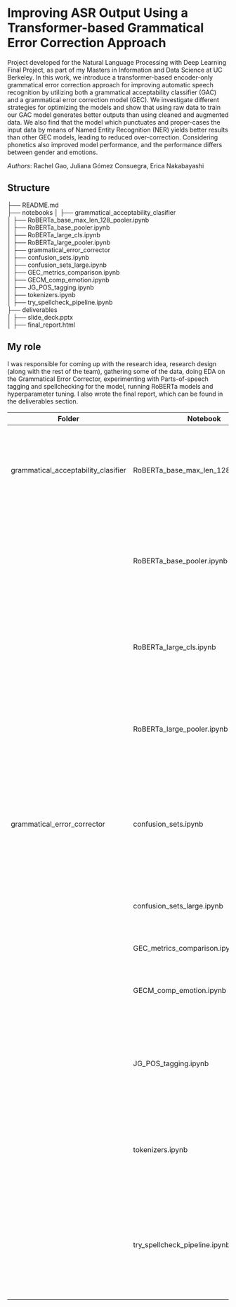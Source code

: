 # Improving ASR Output Using a Transformer-based Grammatical Error Correction Approach

Project developed for the Natural Language Processing with Deep Learning Final Project, as part of my Masters in Information and Data Science at UC Berkeley. In this work, we introduce a transformer-based encoder-only grammatical error correction approach for improving automatic speech recognition by utilizing both a grammatical acceptability classifier (GAC) and a grammatical error correction model (GEC). We investigate different strategies for optimizing the models and show that using raw data to train our GAC model generates better outputs than using cleaned and augmented data. We also find that the model which punctuates and proper-cases the input data by means of Named Entity Recognition (NER) yields better results than other GEC models, leading to reduced over-correction. Considering phonetics also improved model performance, and the performance differs between gender and emotions. 


*Authors*: Rachel Gao, Juliana Gómez Consuegra, Erica Nakabayashi  


## Structure


├── README.md         
├── notebooks
│   ├── grammatical_acceptability_clasifier       
│   		├── RoBERTa_base_max_len_128_pooler.ipynb    
│   		├── RoBERTa_base_pooler.ipynb    
│   		├── RoBERTa_large_cls.ipynb    
│   		├── RoBERTa_large_pooler.ipynb    
│   ├── grammatical_error_corrector       
│   		├── confusion_sets.ipynb  
│   		├── confusion_sets_large.ipynb   
│   		├── GEC_metrics_comparison.ipynb   
│   		├── GECM_comp_emotion.ipynb   
│   		├── JG_POS_tagging.ipynb  
│   		├── tokenizers.ipynb   
│   		├── try_spellcheck_pipeline.ipynb  
├── deliverables      
│   ├── slide_deck.pptx       
│   ├── final_report.html       




## My role 

I was responsible for coming up with the research idea, research design (along with the rest of the team), gathering some of the data, doing EDA on the Grammatical Error Corrector, experimenting with Parts-of-speech tagging and spellchecking for the model, running RoBERTa models and hyperparameter tuning. I also wrote the final report, which can be found in the deliverables section.


|Folder|Notebook|Contents|
|---|---|---|
|grammatical_acceptability_clasifier|RoBERTa_base_max_len_128_pooler.ipynb|Train RoBERTa base as a grammatical acceptability classifier on CoLA dataset, with max token length = 128|
||RoBERTa_base_pooler.ipynb|Train RoBERTa base as a grammatical acceptability classifier on CoLA dataset, with max token length = 256|
||RoBERTa_large_cls.ipynb|Train RoBERTa large as a grammatical acceptability classifier on CoLA dataset, with cls token|
||RoBERTa_large_pooler.ipynb|Train RoBERTa large as a grammatical acceptability classifier on CoLA dataset, with pooling|
|grammatical_error_corrector|confusion_sets.ipynb|Selecting optimal confusion sets to aid model in correcting grammar where the POS doesn't change according to context|
||confusion_sets_large.ipynb|Create a confusion set, to aid model in correcting grammar|
||GEC_metrics_comparison.ipynb|Evaluation metrics for GEC model|
||GECM_comp_emotion.ipynb|Evaluation metrics for GEC model, with emotion added to the model|
||JG_POS_tagging.ipynb|Use parts of speech tagging to improve performance of grammatical error correction model|
||tokenizers.ipynb|Comparing how three types of tokenizers (BPE, Wordpiece and Moses) handle numbers|
||try_spellcheck_pipeline.ipynb|Try to include a spellcheck in the pipeline, to improve the performance of the grammatical error corrector model|




